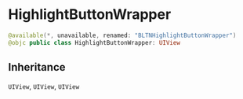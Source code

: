 # HighlightButtonWrapper

``` swift
@available(*, unavailable, renamed: "BLTNHighlightButtonWrapper")
@objc public class HighlightButtonWrapper: UIView 
```

## Inheritance

`UIView`, `UIView`, `UIView`

